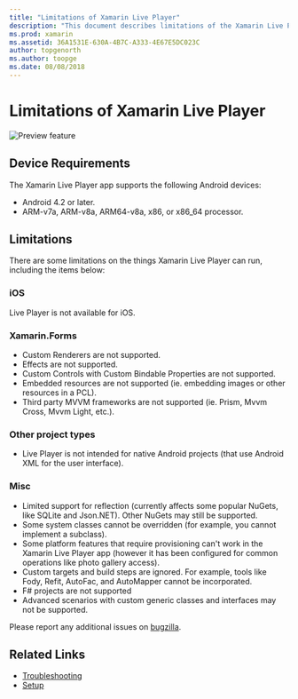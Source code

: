 ```yaml
---
title: "Limitations of Xamarin Live Player"
description: "This document describes limitations of the Xamarin Live Player. It discusses device requirements, features it works with, project types, and other miscellaneous topics."
ms.prod: xamarin
ms.assetid: 36A1531E-630A-4B7C-A333-4E67E5DC023C
author: topgenorth
ms.author: toopge
ms.date: 08/08/2018
---
```


# Limitations of Xamarin Live Player

![Preview feature](~/media/shared/preview.png)

## Device Requirements

The Xamarin Live Player app supports the following Android devices:

- Android 4.2 or later.
- ARM-v7a, ARM-v8a, ARM64-v8a, x86, or x86_64 processor.

## Limitations

There are some limitations on the things Xamarin Live Player can run, including the items below:

### iOS

Live Player is not available for iOS.

### Xamarin.Forms

- Custom Renderers are not supported.
- Effects are not supported.
- Custom Controls with Custom Bindable Properties are not supported.
- Embedded resources are not supported (ie. embedding images or other resources in a PCL).
- Third party MVVM frameworks are not supported (ie. Prism, Mvvm Cross, Mvvm Light, etc.).

### Other project types

- Live Player is not intended for native Android projects (that use Android XML for the user interface).

### Misc

- Limited support for reflection (currently affects some popular NuGets, like SQLite and Json.NET). Other NuGets may still be supported.
- Some system classes cannot be overridden (for example, you cannot implement a subclass).
- Some platform features that require provisioning can't work in the Xamarin Live Player app (however it has been configured for common operations like photo gallery access).
- Custom targets and build steps are ignored. For example, tools like Fody, Refit, AutoFac, and AutoMapper cannot be incorporated.
- F# projects are not supported
- Advanced scenarios with custom generic classes and interfaces may not be supported.

Please report any additional issues on [bugzilla](https://aka.ms/live-player-report-issue).

## Related Links

- [Troubleshooting](~/tools/live-player/troubleshooting.md)
- [Setup](~/tools/live-player/install.md)
